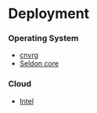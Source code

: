 # Deployment



### Operating System

* [cnvrg](cnvrg.io)
* [Seldon core](https://www.seldon.io/tech/products/core/)

### Cloud

* [Intel](https://software.intel.com/content/www/us/en/develop/tools/devcloud.html)



